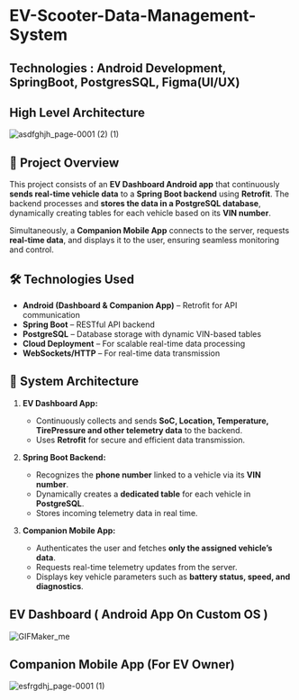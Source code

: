 # EV-Scooter-Data-Management-System
 ## Technologies : Android Development, SpringBoot, PostgresSQL, Figma(UI/UX)

## High Level Architecture
![asdfghjh_page-0001 (2) (1)](https://github.com/user-attachments/assets/4a37751e-76dc-40a5-b9fd-b39c37b8ad0d)

## 📌 Project Overview  
This project consists of an **EV Dashboard Android app** that continuously **sends real-time vehicle data** to a **Spring Boot backend** using **Retrofit**. The backend processes and **stores the data in a PostgreSQL database**, dynamically creating tables for each vehicle based on its **VIN number**.  

Simultaneously, a **Companion Mobile App** connects to the server, requests **real-time data**, and displays it to the user, ensuring seamless monitoring and control.  

## 🛠️ Technologies Used  
- **Android (Dashboard & Companion App)** – Retrofit for API communication  
- **Spring Boot** – RESTful API backend  
- **PostgreSQL** – Database storage with dynamic VIN-based tables  
- **Cloud Deployment** – For scalable real-time data processing  
- **WebSockets/HTTP** – For real-time data transmission  

## 🔗 System Architecture  
1. **EV Dashboard App:**  
   - Continuously collects and sends **SoC, Location, Temperature, TirePressure and other telemetry data** to the backend.  
   - Uses **Retrofit** for secure and efficient data transmission.  

2. **Spring Boot Backend:**  
   - Recognizes the **phone number** linked to a vehicle via its **VIN number**.  
   - Dynamically creates a **dedicated table** for each vehicle in **PostgreSQL**.  
   - Stores incoming telemetry data in real time.  

3. **Companion Mobile App:**  
   - Authenticates the user and fetches **only the assigned vehicle’s data**.  
   - Requests real-time telemetry updates from the server.  
   - Displays key vehicle parameters such as **battery status, speed, and diagnostics**.  

## EV Dashboard ( Android App On Custom OS )
![GIFMaker_me](https://github.com/user-attachments/assets/f6cd2b6c-81e8-4b3d-9734-c5fdb5c8060c)

## Companion Mobile App (For EV Owner)

![esfrgdhj_page-0001 (1)](https://github.com/user-attachments/assets/6b053bc0-f98a-4ebe-8319-a74c0e76e18e)





